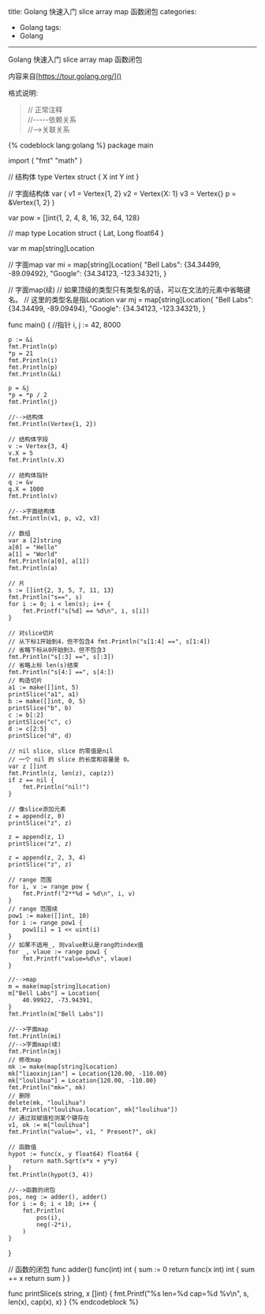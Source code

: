title: Golang 快速入门 slice array map 函数闭包
categories:
- Golang
tags:
- Golang

---

Golang 快速入门 slice array map 函数闭包

内容来自[https://tour.golang.org/]()

格式说明:
>// 正常注释  
//-----依赖关系  
//-->关联关系  

{% codeblock lang:golang %}
package main

import (
	"fmt"
	"math"
)

// 结构体
type Vertex struct {
	X int
	Y int
}

// 字面结构体
var (
	v1 = Vertex{1, 2}
	v2 = Vertex{X: 1}
	v3 = Vertex{}
	p  = &Vertex{1, 2}
)

var pow = []int{1, 2, 4, 8, 16, 32, 64, 128}

// map
type Location struct {
	Lat, Long float64
}

var m map[string]Location

// 字面map
var mi = map[string]Location{
	"Bell Labs": {34.34499, -89.09492},
	"Google":    {34.34123, -123.34321},
}

// 字面map(续)
// 如果顶级的类型只有类型名的话，可以在文法的元素中省略键名。
// 这里的类型名是指Location
var mj = map[string]Location{
	"Bell Labs": {34.34499, -89.09494},
	"Google":    {34.34123, -123.34321},
}

func main() {
	//指针
	i, j := 42, 8000

	p := &i
	fmt.Println(p)
	*p = 21
	fmt.Println(i)
	fmt.Println(p)
	fmt.Println(&i)

	p = &j
	*p = *p / 2
	fmt.Println(j)

	//-->结构体
	fmt.Println(Vertex{1, 2})

	// 结构体字段
	v := Vertex{3, 4}
	v.X = 5
	fmt.Println(v.X)

	// 结构体指针
	q := &v
	q.X = 1000
	fmt.Println(v)

	//-->字面结构体
	fmt.Println(v1, p, v2, v3)

	// 数组
	var a [2]string
	a[0] = "Hello"
	a[1] = "World"
	fmt.Println(a[0], a[1])
	fmt.Println(a)

	// 片
	s := []int{2, 3, 5, 7, 11, 13}
	fmt.Println("s==", s)
	for i := 0; i < len(s); i++ {
		fmt.Printf("s[%d] == %d\n", i, s[i])
	}

	// 对slice切片
	// 从下标1开始到4，但不包含4 fmt.Println("s[1:4] ==", s[1:4])
	// 省略下标从0开始到3，但不包含3
	fmt.Println("s[:3] ==", s[:3])
	// 省略上标 len(s)结束
	fmt.Println("s[4:] ==", s[4:])
	// 构造切片
	a1 := make([]int, 5)
	printSlice("a1", a1)
	b := make([]int, 0, 5)
	printSlice("b", b)
	c := b[:2]
	printSlice("c", c)
	d := c[2:5]
	printSlice("d", d)

	// nil slice, slice 的零值是nil
	// 一个 nil 的 slice 的长度和容量是 0。
	var z []int
	fmt.Println(z, len(z), cap(z))
	if z == nil {
		fmt.Println("nil!")
	}

	// 像slice添加元素
	z = append(z, 0)
	printSlice("z", z)

	z = append(z, 1)
	printSlice("z", z)

	z = append(z, 2, 3, 4)
	printSlice("z", z)

	// range 范围
	for i, v := range pow {
		fmt.Printf("2**%d = %d\n", i, v)
	}
	// range 范围续
	pow1 := make([]int, 10)
	for i := range pow1 {
		pow1[i] = 1 << uint(i)
	}
	// 如果不适用_, 则value默认是rang的index值
	for _, vlaue := range pow1 {
		fmt.Printf("value=%d\n", vlaue)
	}

	//-->map
	m = make(map[string]Location)
	m["Bell Labs"] = Location{
		40.99922, -73.94391,
	}
	fmt.Println(m["Bell Labs"])

	//-->字面map
	fmt.Println(mi)
	//-->字面map(续)
	fmt.Println(mj)
	// 修改map
	mk := make(map[string]Location)
	mk["liaoxinjian"] = Location{120.00, -110.00}
	mk["loulihua"] = Location{120.00, -110.00}
	fmt.Println("mk=", mk)
	// 删除
	delete(mk, "loulihua")
	fmt.Println("loulihua.location", mk["loulihua"])
	// 通过双赋值检测某个键存在
	v1, ok := m["loulihua"]
	fmt.Println("value=", v1, " Present?", ok)

	// 函数值
	hypot := func(x, y float64) float64 {
		return math.Sqrt(x*x + y*y)
	}
	fmt.Println(hypot(3, 4))

	//-->函数的闭包
	pos, neg := adder(), adder()
	for i := 0; i < 10; i++ {
		fmt.Println(
			pos(i),
			neg(-2*i),
		)
	}
}

// 函数的闭包
func adder() func(int) int {
	sum := 0
	return func(x int) int {
		sum += x
		return sum
	}
}

func printSlice(s string, x []int) {
	fmt.Printf("%s len=%d cap=%d %v\n", s, len(x), cap(x), x)
}
{% endcodeblock %}